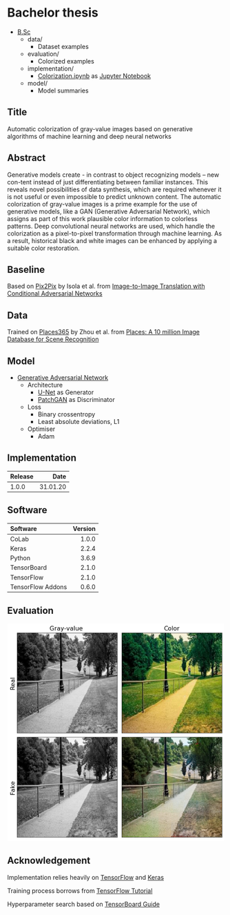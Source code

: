 # Bachelor thesis
- [B.Sc](https://github.com/tobiasvossen/B.Sc)
  - data/
    - Dataset examples
  - evaluation/
    - Colorized examples
  - implementation/ 
    - [Colorization.ipynb](implementation/Colorization.ipynb) as [Jupyter Notebook](https://github.com/jupyter/notebook)
  - model/
    - Model summaries

## Title
Automatic colorization of gray-value images based on generative algorithms of machine learning and deep neural networks

## Abstract
Generative models create - in contrast to object recognizing models – new con-tent instead of just differentiating between familiar instances. This reveals novel possibilities of data synthesis, which are required whenever it is not useful or even impossible to predict unknown content. The automatic colorization of gray-value images is a prime example for the use of generative models, like a GAN (Generative Adversarial Network), which assigns as part of this work plausible color information to colorless patterns. Deep convolutional neural networks are used, which handle the colorization as a pixel-to-pixel transformation through machine learning. As a result, historical black and white images can be enhanced by applying a suitable color restoration.

## Baseline
Based on [Pix2Pix](https://github.com/phillipi/pix2pix) by Isola et al. from [Image-to-Image Translation with Conditional Adversarial Networks](https://arxiv.org/abs/1611.07004)

## Data
Trained on [Places365](https://github.com/CSAILVision/places365) by Zhou et al. from [Places: A 10 million Image Database for Scene Recognition](https://www.researchgate.net/publication/318200394_Places_A_10_Million_Image_Database_for_Scene_Recognition)

## Model
- [Generative Adversarial Network](https://arxiv.org/abs/1406.2661)
  - Architecture
    - [U-Net](https://arxiv.org/abs/1505.04597) as Generator
    - [PatchGAN](https://arxiv.org/abs/1604.04382) as Discriminator
  - Loss
    - Binary crossentropy
    - Least absolute deviations, L1
  - Optimiser
    - Adam

## Implementation
| Release | Date     |
| :-------|---------:|
| 1.0.0   | 31.01.20 | 

## Software
| Software          | Version  |
| :-----------------|---------:|
| CoLab             | 1.0.0    | 
| Keras             | 2.2.4    | 
| Python            | 3.6.9    |
| TensorBoard       | 2.1.0    |
| TensorFlow        | 2.1.0    |
| TensorFlow Addons | 0.6.0    |

## Evaluation
![Colorization](https://github.com/tobiasvossen/B.Sc/blob/master/evaluation/test-park.png "Colorization")

## Acknowledgement
Implementation relies heavily on [TensorFlow](https://github.com/tensorflow/tensorflow) and [Keras](https://github.com/keras-team/keras)

Training process borrows from [TensorFlow Tutorial](https://www.tensorflow.org/tutorials/generative/pix2pix)

Hyperparameter search based on [TensorBoard Guide](https://www.tensorflow.org/tensorboard/hyperparameter_tuning_with_hparams)

